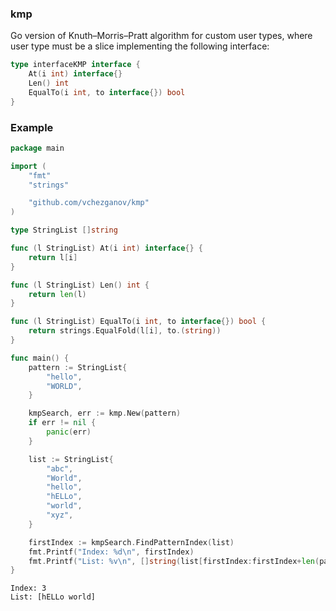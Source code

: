 ### kmp
Go version of Knuth–Morris–Pratt algorithm for custom user types, where user type must be
a slice implementing the following interface:
```go
type interfaceKMP interface {
	At(i int) interface{}
	Len() int
	EqualTo(i int, to interface{}) bool
}
```

### Example
```go
package main

import (
	"fmt"
	"strings"

	"github.com/vchezganov/kmp"
)

type StringList []string

func (l StringList) At(i int) interface{} {
	return l[i]
}

func (l StringList) Len() int {
	return len(l)
}

func (l StringList) EqualTo(i int, to interface{}) bool {
	return strings.EqualFold(l[i], to.(string))
}

func main() {
	pattern := StringList{
		"hello",
		"WORLD",
	}

	kmpSearch, err := kmp.New(pattern)
	if err != nil {
		panic(err)
	}

	list := StringList{
		"abc",
		"World",
		"hello",
		"hELLo",
		"world",
		"xyz",
	}

	firstIndex := kmpSearch.FindPatternIndex(list)
	fmt.Printf("Index: %d\n", firstIndex)
	fmt.Printf("List: %v\n", []string(list[firstIndex:firstIndex+len(pattern)]))
}
```

```
Index: 3
List: [hELLo world]
```